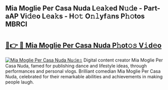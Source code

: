 ## Mia Moglie Per Casa Nuda L𝚎a𝚔ed N𝚞𝚍e - Part-aAP Vi𝚍𝚎o L𝚎a𝚔s - H𝚘𝚝 O𝚗𝚕yf𝚊ns P𝚑𝚘tos MBRCI

# <h2><a href="http://kf0j8q.oniu.top/?m=Mia+Moglie+Per+Casa+Nuda">🔗👉 🔴 Mia Moglie Per Casa Nuda P𝚑ot𝚘𝚜 V𝚒d𝚎o</a></h2>

[![Mia Moglie Per Casa Nuda Nu𝚍e𝚜](https://i.imgur.com/0qMVB7G.gif)](http://kf0j8q.oniu.top/?m=Mia+Moglie+Per+Casa+Nuda)
Digital content creator Mia Moglie Per Casa Nuda, famed for publishing dance and lifestyle ideas, through performances and personal vlogs. Brilliant comedian Mia Moglie Per Casa Nuda, celebrated for their remarkable abilities and achievements in making people laugh.  

